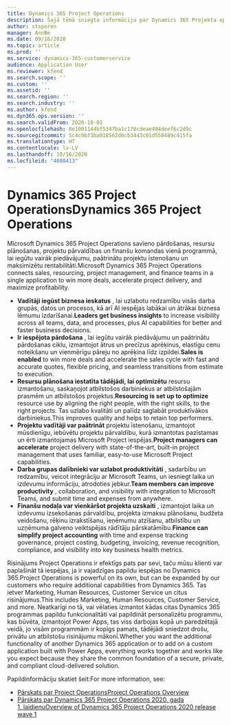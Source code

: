 ```yaml
---
title: Dynamics 365 Project Operations
description: Šajā tēmā sniegta informācija par Dynamics 365 Projekta operācijām.
author: stsporen
manager: AnnBe
ms.date: 09/16/2020
ms.topic: article
ms.prod: ''
ms.service: dynamics-365-customerservice
audience: Application User
ms.reviewer: kfend
ms.search.scope: ''
ms.custom: ''
ms.assetid: ''
ms.search.region: ''
ms.search.industry: ''
ms.author: kfend
ms.dyn365.ops.version: ''
ms.search.validFrom: 2020-10-01
ms.openlocfilehash: 8e1001144bf5347ba1c170cdeae494deef6c2d9c
ms.sourcegitcommit: 5c4c9bf3ba018562d6cb3443c01d550489c415fa
ms.translationtype: HT
ms.contentlocale: lv-LV
ms.lasthandoff: 10/16/2020
ms.locfileid: "4080413"
---
```

# <a name="dynamics-365-project-operations"></a><span data-ttu-id="2941e-103">Dynamics 365 Project Operations</span><span class="sxs-lookup"><span data-stu-id="2941e-103">Dynamics 365 Project Operations</span></span>

<span data-ttu-id="2941e-104">Microsoft Dynamics 365 Project Operations savieno pārdošanas, resursu plānošanas, projektu pārvaldības un finanšu komandas vienā programmā, lai iegūtu vairāk piedāvājumu, paātrinātu projektu īstenošanu un maksimizētu rentabilitāti.</span><span class="sxs-lookup"><span data-stu-id="2941e-104">Microsoft Dynamics 365 Project Operations connects sales, resourcing, project management, and finance teams in a single application to win more deals, accelerate project delivery, and maximize profitability.</span></span>

-   <span data-ttu-id="2941e-105">**Vadītāji iegūst biznesa ieskatus** , lai uzlabotu redzamību visās darba grupās, datos un procesos, kā arī AI iespējas labākai un ātrākai biznesa lēmumu izdarīšanai.</span><span class="sxs-lookup"><span data-stu-id="2941e-105">**Leaders get business insights** to increase visibility across all teams, data, and processes, plus AI capabilities for better and faster business decisions.</span></span>
-   <span data-ttu-id="2941e-106">**Ir iespējota pārdošana** , lai iegūtu vairāk piedāvājumu un paātrinātu pārdošanas ciklu, izmantojot ātrus un precīzus aprēķinus, elastīgu cenu noteikšanu un vienmērīgu pāreju no aprēķina līdz izpildei.</span><span class="sxs-lookup"><span data-stu-id="2941e-106">**Sales is enabled** to win more deals and accelerate the sales cycle with fast and accurate quotes, flexible pricing, and seamless transitions from estimate to execution.</span></span>
-   <span data-ttu-id="2941e-107">**Resursu plānošana iestatīta tādējādi, lai optimizētu** resursu izmantošanu, saskaņojot atbilstošos darbiniekus ar atbilstošajām prasmēm un atbilstošos projektus.</span><span class="sxs-lookup"><span data-stu-id="2941e-107">**Resourcing is set up to optimize** resource use by aligning the right people, with the right skills, to the right projects.</span></span> <span data-ttu-id="2941e-108">Tas uzlabo kvalitāti un palīdz saglabāt produktīvākos darbiniekus.</span><span class="sxs-lookup"><span data-stu-id="2941e-108">This improves quality and helps to retain top performers.</span></span>
-   <span data-ttu-id="2941e-109">**Projektu vadītāji var paātrināt** projektu īstenošanu, izmantojot mūsdienīgu, iebūvētu projektu pārvaldību, kurā izmantotas pazīstamas un ērti izmantojamas Microsoft Project iespējas.</span><span class="sxs-lookup"><span data-stu-id="2941e-109">**Project managers can accelerate** project delivery with state-of-the-art, built-in project management that uses familiar, easy-to-use Microsoft Project capabilities.</span></span>
-   <span data-ttu-id="2941e-110">**Darba grupas dalībnieki var uzlabot produktivitāti** , sadarbību un redzamību, veicot integrāciju ar Microsoft Teams, un iesniegt laika un izdevumu informāciju, atrodoties jebkur.</span><span class="sxs-lookup"><span data-stu-id="2941e-110">**Team members can improve productivity** , collaboration, and visibility with integration to Microsoft Teams, and submit time and expenses from anywhere.</span></span>
-   <span data-ttu-id="2941e-111">**Finanšu nodaļa var vienkāršot projekta uzskaiti** , izmantojot laika un izdevumu izsekošanas pārvaldību, projekta izmaksu plānošanu, budžeta veidošanu, rēķinu izrakstīšanu, ieņēmumu atzīšanu, atbilstību un uzņēmuma galveno veiktspējas rādītāju pārskatāmību.</span><span class="sxs-lookup"><span data-stu-id="2941e-111">**Finance can simplify project accounting** with time and expense tracking governance, project costing, budgeting, invoicing, revenue recognition, compliance, and visibility into key business health metrics.</span></span>

<span data-ttu-id="2941e-112">Risinājums Project Operations ir efektīgs pats par sevi, taču mūsu klienti var paplašināt tā iespējas, ja ir vajadzīgas papildu iespējas no Dynamics 365.</span><span class="sxs-lookup"><span data-stu-id="2941e-112">Project Operations is powerful on its own, but can be expanded by our customers who require additional capabilities from Dynamics 365.</span></span> <span data-ttu-id="2941e-113">Tas ietver Marketing, Human Resources, Customer Service un citus risinājumus.</span><span class="sxs-lookup"><span data-stu-id="2941e-113">This includes Marketing, Human Resources, Customer Service, and more.</span></span> <span data-ttu-id="2941e-114">Neatkarīgi no tā, vai vēlaties izmantot kādas citas Dynamics 365 programmas papildu funkcionalitāti vai papildināt personalizētu programmu, kas būvēta, izmantojot Power Apps, tas viss darbojas kopā un paredzētajā veidā, jo visām programmām ir kopīgs pamats, tādējādi sniedzot drošu, privātu un atbilstošu risinājumu mākonī.</span><span class="sxs-lookup"><span data-stu-id="2941e-114">Whether you want the additional functionality of another Dynamics 365 application or to add on a custom application built with Power Apps, everything works together and works like you expect because they share the common foundation of a secure, private, and compliant cloud-delivered solution.</span></span>

<span data-ttu-id="2941e-115">Papildinformāciju skatiet šeit:</span><span class="sxs-lookup"><span data-stu-id="2941e-115">For more information, see:</span></span>

- [<span data-ttu-id="2941e-116">Pārskats par Project Operations</span><span class="sxs-lookup"><span data-stu-id="2941e-116">Project Operations Overview</span></span>](https://dynamics.microsoft.com/en-us/project-operations/overview/)
- [<span data-ttu-id="2941e-117">Pārskats par Dynamics 365 Project Operations 2020. gada 1. laidienu</span><span class="sxs-lookup"><span data-stu-id="2941e-117">Overview of Dynamics 365 Project Operations 2020 release wave 1</span></span>](https://docs.microsoft.com/dynamics365-release-plan/2020wave1/dynamics365-project-operations/)


